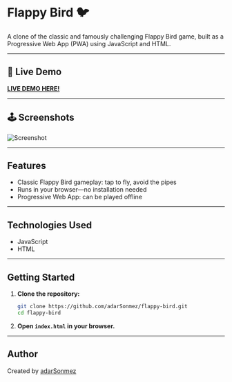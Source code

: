 # Flappy Bird 🐦

A clone of the classic and famously challenging Flappy Bird game, built as a Progressive Web App (PWA) using JavaScript and HTML.

---

## 🚀 Live Demo

[**LIVE DEMO HERE!**](https://flappy-bird-led.netlify.app/)

---

## 🕹️ Screenshots

![Screenshot](img/flappy.png)

---

## Features

- Classic Flappy Bird gameplay: tap to fly, avoid the pipes
- Runs in your browser—no installation needed
- Progressive Web App: can be played offline

---

## Technologies Used

- JavaScript
- HTML

---

## Getting Started

1. **Clone the repository:**
   ```bash
   git clone https://github.com/adarSonmez/flappy-bird.git
   cd flappy-bird
   ```

2. **Open `index.html` in your browser.**

---

## Author

Created by [adarSonmez](https://github.com/adarSonmez)
